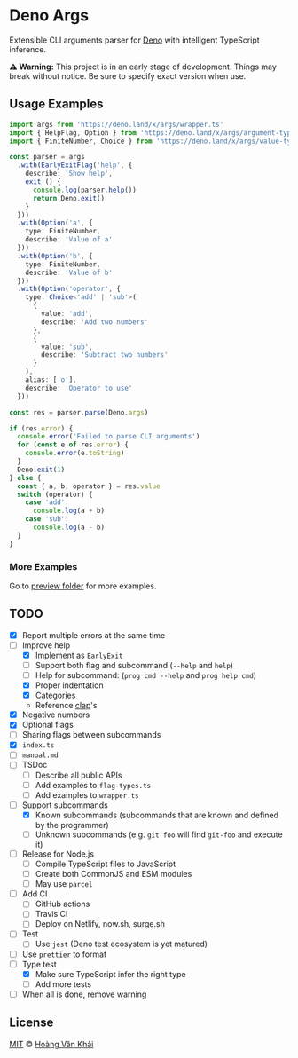 # Deno Args

Extensible CLI arguments parser for [Deno](https://deno.land) with intelligent TypeScript inference.

**⚠ Warning:** This project is in an early stage of development. Things may break without notice. Be sure to specify exact version when use.

## Usage Examples

```typescript
import args from 'https://deno.land/x/args/wrapper.ts'
import { HelpFlag, Option } from 'https://deno.land/x/args/argument-types.ts'
import { FiniteNumber, Choice } from 'https://deno.land/x/args/value-types.ts'

const parser = args
  .with(EarlyExitFlag('help', {
    describe: 'Show help',
    exit () {
      console.log(parser.help())
      return Deno.exit()
    }
  }))
  .with(Option('a', {
    type: FiniteNumber,
    describe: 'Value of a'
  }))
  .with(Option('b', {
    type: FiniteNumber,
    describe: 'Value of b'
  }))
  .with(Option('operator', {
    type: Choice<'add' | 'sub'>(
      {
        value: 'add',
        describe: 'Add two numbers'
      },
      {
        value: 'sub',
        describe: 'Subtract two numbers'
      }
    ),
    alias: ['o'],
    describe: 'Operator to use'
  }))

const res = parser.parse(Deno.args)

if (res.error) {
  console.error('Failed to parse CLI arguments')
  for (const e of res.error) {
    console.error(e.toString)
  }
  Deno.exit(1)
} else {
  const { a, b, operator } = res.value
  switch (operator) {
    case 'add':
      console.log(a + b)
    case 'sub':
      console.log(a - b)
  }
}
```

### More Examples

Go to [preview folder](https://github.com/KSXGitHub/deno-args/tree/master/preview) for more examples.

## TODO

* [x] Report multiple errors at the same time
* [ ] Improve help
  * [x] Implement as `EarlyExit`
  * [ ] Support both flag and subcommand (`--help` and `help`)
  * [ ] Help for subcommand: (`prog cmd --help` and `prog help cmd`)
  * [x] Proper indentation
  * [x] Categories
  * Reference [clap](https://clap.rs/)'s
* [x] Negative numbers
* [x] Optional flags
* [ ] Sharing flags between subcommands
* [x] `index.ts`
* [ ] `manual.md`
* [ ] TSDoc
  * [ ] Describe all public APIs
  * [ ] Add examples to `flag-types.ts`
  * [ ] Add examples to `wrapper.ts`
* [ ] Support subcommands
  * [x] Known subcommands (subcommands that are known and defined by the programmer)
  * [ ] Unknown subcommands (e.g. `git foo` will find `git-foo` and execute it)
* [ ] Release for Node.js
  * [ ] Compile TypeScript files to JavaScript
  * [ ] Create both CommonJS and ESM modules
  * [ ] May use `parcel`
* [ ] Add CI
  * [ ] GitHub actions
  * [ ] Travis CI
  * [ ] Deploy on Netlify, now.sh, surge.sh
* [ ] Test
  * [ ] Use `jest` (Deno test ecosystem is yet matured)
* [ ] Use `prettier` to format
* [ ] Type test
  * [x] Make sure TypeScript infer the right type
  * [ ] Add more tests
* [ ] When all is done, remove warning

## License

[MIT](https://git.io/JvK1f) © [Hoàng Văn Khải](https://github.com/KSXGitHub)
